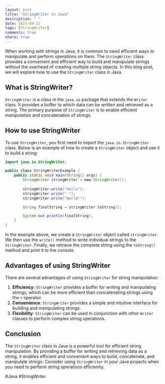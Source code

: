 ```yaml
---
layout: post
title: "StringWriter in Java"
description: " "
date: 2023-09-22
tags: [StringWriter]
comments: true
share: true
---
```


When working with strings in Java, it is common to need efficient ways to manipulate and perform operations on them. The `StringWriter` class provides a convenient and efficient way to build and manipulate strings without the overhead of creating multiple string objects. In this blog post, we will explore how to use the `StringWriter` class in Java.

## What is StringWriter?

`StringWriter` is a class in the `java.io` package that extends the `Writer` class. It provides a buffer to which data can be written and retrieved as a string. The primary purpose of `StringWriter` is to enable efficient manipulation and concatenation of strings.

## How to use StringWriter

To use `StringWriter`, you first need to import the `java.io.StringWriter` class. Below is an example of how to create a `StringWriter` object and use it to build a string:

```java
import java.io.StringWriter;

public class StringWriterExample {
    public static void main(String[] args) {
        StringWriter stringWriter = new StringWriter();
        
        stringWriter.write("Hello");
        stringWriter.write(" ");
        stringWriter.write("World!");

        String finalString = stringWriter.toString();

        System.out.println(finalString);
    }
}
```

In the example above, we create a `StringWriter` object called `stringWriter`. We then use the `write()` method to write individual strings to the `StringWriter`. Finally, we retrieve the complete string using the `toString()` method and print it to the console.

## Advantages of using StringWriter

There are several advantages of using `StringWriter` for string manipulation:

1. **Efficiency**: `StringWriter` provides a buffer for writing and manipulating strings, which can be more efficient than concatenating strings using the `+` operator.
2. **Convenience**: `StringWriter` provides a simple and intuitive interface for building and manipulating strings.
3. **Flexibility**: `StringWriter` can be used in conjunction with other `Writer` classes to perform complex string operations.

## Conclusion

The `StringWriter` class in Java is a powerful tool for efficient string manipulation. By providing a buffer for writing and retrieving data as a string, it enables efficient and convenient ways to build, concatenate, and manipulate strings. Consider using `StringWriter` in your Java projects when you need to perform string operations efficiently.

#Java #StringWriter